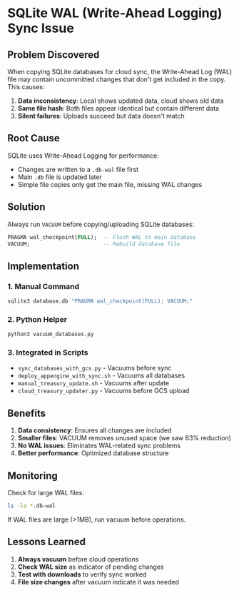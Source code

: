 # SQLite WAL (Write-Ahead Logging) Sync Issue

## Problem Discovered

When copying SQLite databases for cloud sync, the Write-Ahead Log (WAL) file may contain uncommitted changes that don't get included in the copy. This causes:

1. **Data inconsistency**: Local shows updated data, cloud shows old data
2. **Same file hash**: Both files appear identical but contain different data
3. **Silent failures**: Uploads succeed but data doesn't match

## Root Cause

SQLite uses Write-Ahead Logging for performance:
- Changes are written to a `.db-wal` file first
- Main `.db` file is updated later
- Simple file copies only get the main file, missing WAL changes

## Solution

Always run `VACUUM` before copying/uploading SQLite databases:

```sql
PRAGMA wal_checkpoint(FULL);  -- Flush WAL to main database
VACUUM;                       -- Rebuild database file
```

## Implementation

### 1. Manual Command
```bash
sqlite3 database.db "PRAGMA wal_checkpoint(FULL); VACUUM;"
```

### 2. Python Helper
```bash
python3 vacuum_databases.py
```

### 3. Integrated in Scripts
- `sync_databases_with_gcs.py` - Vacuums before sync
- `deploy_appengine_with_sync.sh` - Vacuums all databases
- `manual_treasury_update.sh` - Vacuums after update
- `cloud_treasury_updater.py` - Vacuums before GCS upload

## Benefits

1. **Data consistency**: Ensures all changes are included
2. **Smaller files**: VACUUM removes unused space (we saw 63% reduction)
3. **No WAL issues**: Eliminates WAL-related sync problems
4. **Better performance**: Optimized database structure

## Monitoring

Check for large WAL files:
```bash
ls -la *.db-wal
```

If WAL files are large (>1MB), run vacuum before operations.

## Lessons Learned

1. **Always vacuum** before cloud operations
2. **Check WAL size** as indicator of pending changes
3. **Test with downloads** to verify sync worked
4. **File size changes** after vacuum indicate it was needed